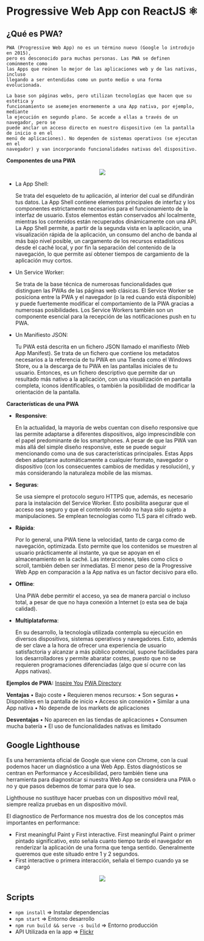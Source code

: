 # Progressive Web App con ReactJS ⚛️

## ¿Qué es PWA?
    PWA (Progressive Web App) no es un término nuevo (Google lo introdujo en 2015),
    pero es desconocido para muchas personas. Las PWA se definen comúnmente como
    las Apps que reúnen lo mejor de las aplicaciones web y de las nativas, incluso
    llegando a ser entendidas como un punto medio o una forma evolucionada.

    La base son páginas webs, pero utilizan tecnologías que hacen que su estética y
    funcionamiento se asemejen enormemente a una App nativa, por ejemplo, mediante
    la ejecución en segundo plano. Se accede a ellas a través de un navegador, pero se
    puede anclar un acceso directo en nuestro dispositivo (en la pantalla de inicio o en el
    menú de aplicaciones). No dependen de sistemas operativos (se ejecutan en el
    navegador) y van incorporando funcionalidades nativas del dispositivo.

**Componentes de una PWA**

<div align="center">
  <img src="https://cmsphoto.ww-cdn.com/superstatic/81328/art/grande/20908900-24178111.jpg?v=1521233741">
</div>

* La App Shell:

    Se trata del esqueleto de tu aplicación, al interior del cual se difundirán tus datos. La App Shell contiene elementos principales de interfaz y los componentes estrictamente necesarios para el funcionamiento de la interfaz de usuario. Estos elementos están conservados ahí localmente, mientras los contenidos están recuperados dinámicamente con una API. La App Shell permite, a partir de la segunda vista en la aplicación, una visualización rápida de la aplicación, un consumo del ancho de banda al más bajo nivel posible, un cargamento de los recursos estadísticos desde el caché local, y por fin la separación del contenido de la navegación, lo que permite así obtener tiempos de cargamiento de la aplicación muy cortos.

* Un Service Worker:

    Se trata de la base técnica de numerosas funcionalidades que distinguen las PWAs de las páginas web clásicas. El Service Worker se posiciona entre la PWA y el navegador (o la red cuando está disponible) y puede fuertemente modificar el comportamiento de la PWA gracias a numerosas posibilidades. Los Service Workers también son un componente esencial para la recepción de las notificaciones push en tu PWA.     

* Un Manifiesto JSON:

    Tu PWA está descrita en un fichero JSON llamado el manifiesto (Web App Manifest). Se trata de un fichero que contiene los metadatos necesarios a la referencia de tu PWA en una Tienda como el Windows Store, ou a la descarga de tu PWA en las pantallas iniciales de tu usuario. Entonces, es un fichero descriptivo que permite dar un resultado más nativo a la aplicación, con una visualización en pantalla completa, iconos identificables, o también la posibilidad de modificar la orientación de la pantalla.   


**Características de una PWA**

* **Responsive**:

    En la actualidad, la mayoría de webs cuentan con diseño responsive que las permite
    adaptarse a diferentes dispositivos, algo imprescindible con el papel predominante de
    los smartphones. A pesar de que las PWA van más allá del simple diseño responsive,
    este se puede seguir mencionando como una de sus características principales. Estas
    Apps deben adaptarse automáticamente a cualquier formato, navegador o dispositivo
    (con los consecuentes cambios de medidas y resolución), y más considerando la
    naturaleza mobile de las mismas.

* **Seguras**:

    Se usa siempre el protocolo seguro HTTPS que, además, es necesario para la
    instalación del Service Worker. Esto posibilita asegurar que el acceso sea seguro y
    que el contenido servido no haya sido sujeto a manipulaciones. Se emplean
    tecnologías como TLS para el cifrado web.

* **Rápida**:

    Por lo general, una PWA tiene la velocidad, tanto de carga como de navegación,
    optimizada. Esto permite que los contenidos se muestren al usuario prácticamente al
    instante, ya que se apoyan en el almacenamiento en la caché. Las interacciones, tales
    como clics o scroll, también deben ser inmediatas. El menor peso de la Progressive
    Web App en comparación a la App nativa es un factor decisivo para ello.

* **Offline**:

    Una PWA debe permitir el acceso, ya sea de manera parcial o incluso total, a pesar
    de que no haya conexión a Internet (o esta sea de baja calidad).

* **Multiplataforma**:

    En su desarrollo, la tecnología utilizada contempla su ejecución en diversos
    dispositivos, sistemas operativos y navegadores. Esto, además de ser clave a la hora
    de ofrecer una experiencia de usuario satisfactoria y alcanzar a más público
    potencial, supone facilidades para los desarrolladores y permite abaratar costes,
    puesto que no se requieren programaciones diferenciadas (algo que sí ocurre con las
    Apps nativas).

**Ejemplos de PWA:**
[Inspire You](https://appstronauts.co/blog/3-examples-of-successful-pwas-that-will-inspire-you/)
[PWA Directory](https://pwa-directory.appspot.com/)

**Ventajas**
    • Bajo coste
    • Requieren menos recursos:
    • Son seguras
    • Disponibles en la pantalla de inicio
    • Acceso sin conexión
    • Similar a una App nativa
    • No depende de los markets de aplicaciones

**Desventajas**
    • No aparecen en las tiendas de aplicaciones
    • Consumen mucha batería
    • El uso de funcionalidades nativas es limitado


## Google Lighthouse

Es una herramienta oficial de Google que viene con Chrome, con la cual podemos
hacer un diagnóstico a una Web App. Estos diagnósticos se centran en Performance y
Accesibilidad, pero también tiene una herramienta para diagnosticar si nuestra Web
App se considera una PWA o no y que pasos debemos de tomar para que lo sea.

Lighthouse no sustituye hacer pruebas con un dispositivo móvil real, siempre realiza
pruebas en un dispositivo móvil.

El diagnostico de Performance nos muestra dos de los conceptos más importantes en performance: 

 * First meaningful Paint y First interactive.
    First meaningful Paint o primer pintado significativo, esto señala cuanto tiempo tardo el navegador en renderizar la aplicación de una forma que tenga sentido.
    Generalmente queremos que este situado entre 1 y 2 segundos.
 * First interactive o primera interacción, señala el tiempo cuando ya se cargó 

<div align="center">
  <img src="https://developers.google.com/web/ilt/pwa/img/85ba5f21895251ff.png">
</div>

## Scripts

- `npm install` => Instalar dependencias
- `npm start` => Entorno desarrollo
- `npm run build && serve -s build` => Entorno producción
- API Utilizada en la app => [Flickr](https://www.flickr.com/services/api/)

